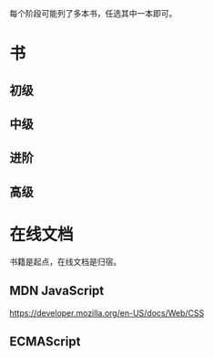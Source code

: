 每个阶段可能列了多本书，任选其中一本即可。

# 书

## 初级



## 中级





## 进阶



## 高级



# 在线文档

书籍是起点，在线文档是归宿。

## MDN JavaScript 

https://developer.mozilla.org/en-US/docs/Web/CSS

## ECMAScript



